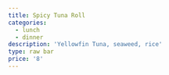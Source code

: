 ```yaml
---
title: Spicy Tuna Roll
categories:
  - lunch
  - dinner
description: 'Yellowfin Tuna, seaweed, rice'
type: raw bar
price: '8'
---
```


